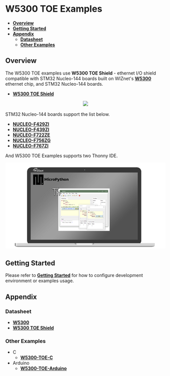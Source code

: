 # W5300 TOE Examples

- [**Overview**](#overview)
- [**Getting Started**](#getting_started)
- [**Appendix**](#appendix)
    - [**Datasheet**](#datasheet)
    - [**Other Examples**](#other_examples)



<a name="overview"></a>
## Overview

The W5300 TOE examples use **W5300 TOE Shield** - ethernet I/O shield compatible with STM32 Nucleo-144 boards built on WIZnet's [**W5300**][link-w5300] ethernet chip, and STM32 Nucleo-144 boards.

- [**W5300 TOE Shield**][link-w5300_toe_shield]

<p align="center"><img src="https://github.com/Wiznet/W5300-TOE-MicroPython/blob/main/static/images/w5300_toe_shield_main.png"></p>

STM32 Nucleo-144 boards support the list below.

- [**NUCLEO-F429ZI**][link-nucleo-f429zi]
- [**NUCLEO-F439ZI**][link-nucleo-f439zi]
- [**NUCLEO-F722ZE**][link-nucleo-f722ze]
- [**NUCLEO-F756ZG**][link-nucleo-f756zg]
- [**NUCLEO-F767ZI**][link-nucleo-f767zi]

And W5300 TOE Examples supports two Thonny IDE.
<p align="center"><img src="https://github.com/Wiznet/W5300-TOE-MicroPython/blob/main/static/images/MicroPython_Thonny.png"></p>


<a name="getting_started"></a>
## Getting Started

Please refer to [**Getting Started**][link-getting_started] for how to configure development environment or examples usage.



<a name="appendix"></a>
## Appendix



<a name="datasheet"></a>
### Datasheet

- [**W5300**][link-datasheet_w5300]
- [**W5300 TOE Shield**][link-datasheet_w5300_toe_shield]



<a name="other_examples"></a>
### Other Examples

- C
    - [**W5300-TOE-C**][link-w5300-toe-c]
- Arduino
    - [**W5300-TOE-Arduino**][link-w5300-toe-arduino]




<!--
Link
-->

[link-w5300]: https://docs.wiznet.io/Product/iEthernet/W5300
[link-w5300_toe_shield]: https://docs.wiznet.io/Product/iEthernet/W5300/W5300-TOE-Shield
[link-nucleo-f429zi]: https://www.st.com/en/evaluation-tools/nucleo-f429zi.html
[link-nucleo-f439zi]: https://www.st.com/en/evaluation-tools/nucleo-f439zi.html
[link-nucleo-f722ze]: https://www.st.com/en/evaluation-tools/nucleo-f722ze.html
[link-nucleo-f756zg]: https://www.st.com/en/evaluation-tools/nucleo-f756zg.html
[link-nucleo-f767zi]: https://www.st.com/en/evaluation-tools/nucleo-f767zi.html
[link-getting_started]: https://github.com/Wiznet/W5300-TOE-MicroPython/blob/main/static/GettingStart.md
[link-datasheet_w5300]: https://docs.wiznet.io/img/products/w5300/W5300_DS_V134E.pdf
[link-datasheet_w5300_toe_shield]: https://docs.wiznet.io/Product/iEthernet/W5300/W5300-TOE-Shield
[link-w5300-toe-arduino]: https://github.com/Wiznet/W5300-TOE-Arduino
[link-w5300-toe-c]: https://github.com/Wiznet/W5300-TOE-C
